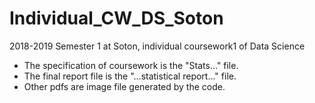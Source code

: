 # Individual_CW_DS_Soton
2018-2019 Semester 1 at Soton, individual coursework1 of Data Science

- The specification of coursework is the "Stats..." file.
- The final report file is the "...statistical report..." file.
- Other pdfs are image file generated by the code.
